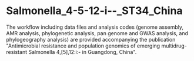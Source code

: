 # Salmonella_4-5-12-i--_ST34_China
The workflow including data files and analysis codes (genome assembly, AMR analysis, phylogenetic analysis, pan genome and GWAS analysis, and phylogeography analysis) are provided accompanying the publication "Antimicrobial resistance and population genomics of emerging multidrug-resistant Salmonella 4,[5],12:i:- in Guangdong, China".

